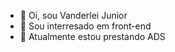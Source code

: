 - 👋 Oi, sou Vanderlei Junior
- 👀 Sou interresado em front-end
- 🌱 Atualmente estou prestando ADS


<!---
Vandjr05/Vandjr05 is a ✨ special ✨ repository because its `README.md` (this file) appears on your GitHub profile.
You can click the Preview link to take a look at your changes.
--->
